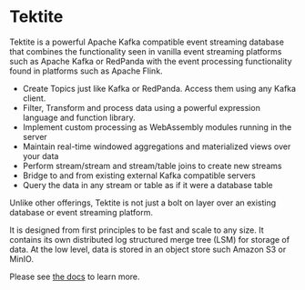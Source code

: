 # Tektite

Tektite is a powerful Apache Kafka compatible event streaming database that combines the functionality seen in vanilla
event streaming platforms such as Apache Kafka or RedPanda with the event processing functionality found in platforms such as
Apache Flink.

* Create Topics just like Kafka or RedPanda. Access them using any Kafka client.
* Filter, Transform and process data using a powerful expression language and function library.
* Implement custom processing as WebAssembly modules running in the server
* Maintain real-time windowed aggregations and materialized views over your data
* Perform stream/stream and stream/table joins to create new streams
* Bridge to and from existing external Kafka compatible servers
* Query the data in any stream or table as if it were a database table

Unlike other offerings, Tektite is not just a bolt on layer over an existing database or event streaming platform.

It is designed from first principles to be fast and scale to any size. It contains its own distributed log structured merge
tree (LSM) for storage of data. At the low level, data is stored in an object store such Amazon S3 or MinIO.

Please see [the docs](http://www.tektitedb.com) to learn more.
